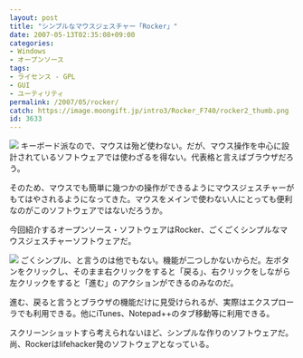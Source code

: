 ```yaml
---
layout: post
title: "シンプルなマウスジェスチャー「Rocker」"
date: 2007-05-13T02:35:08+09:00
categories:
- Windows
- オープンソース
tags: 
- ライセンス - GPL
- GUI
- ユーティリティ
permalink: /2007/05/rocker/
catch: https://image.moongift.jp/intro3/Rocker_F740/rocker2_thumb.png
id: 3633
---
```

[![](https://image.moongift.jp/intro3/Rocker_F740/rocker1_thumb.png)](https://image.moongift.jp/intro3/Rocker_F740/rocker12.png) キーボード派なので、マウスは殆ど使わない。だが、マウス操作を中心に設計されているソフトウェアでは使わざるを得ない。代表格と言えばブラウザだろう。

 

そのため、マウスでも簡単に幾つかの操作ができるようにマウスジェスチャーがもてはやされるようになってきた。マウスをメインで使わない人にとっても便利なのがこのソフトウェアではないだろうか。

 

今回紹介するオープンソース・ソフトウェアはRocker、ごくごくシンプルなマウスジェスチャーソフトウェアだ。

 <!--more--> 

[![](https://image.moongift.jp/intro3/Rocker_F740/rocker2_thumb.png)](https://image.moongift.jp/intro3/Rocker_F740/rocker22.png) ごくシンプル、と言うのは他でもない。機能が二つしかないからだ。左ボタンをクリックし、そのまま右クリックをすると「戻る」、右クリックをしながら左クリックをすると「進む」のアクションができるのみなのだ。

 

進む、戻ると言うとブラウザの機能だけに見受けられるが、実際はエクスプローラでも利用できる。他にiTunes、Notepad++のタブ移動等に利用できる。

 

スクリーンショットすら考えられないほど、シンプルな作りのソフトウェアだ。尚、Rockerはlifehacker発のソフトウェアとなっている。

